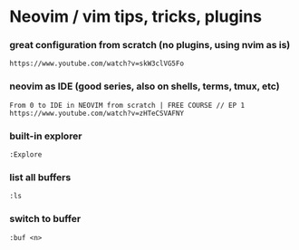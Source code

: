 # Neovim / vim tips, tricks, plugins

### great configuration from scratch (no plugins, using nvim as is)
```
https://www.youtube.com/watch?v=skW3clVG5Fo
```

### neovim as IDE (good series, also on shells, terms, tmux, etc)
```
From 0 to IDE in NEOVIM from scratch | FREE COURSE // EP 1
https://www.youtube.com/watch?v=zHTeCSVAFNY
```

### built-in explorer
```
:Explore
```

### list all buffers
```
:ls
```

### switch to buffer <n>
```
:buf <n>
```
